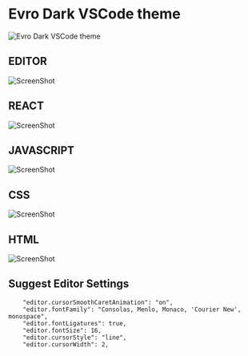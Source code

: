 # Evro Dark VSCode theme

![Evro Dark VSCode theme](https://cdn.jsdelivr.net/gh/EvroHQ/EvroDark@master/screenshots/banner.png)

## EDITOR
![ScreenShot](https://cdn.jsdelivr.net/gh/EvroHQ/EvroDark@master/screenshots/Editor.png)

## REACT

![ScreenShot](https://cdn.jsdelivr.net/gh/EvroHQ/EvroDark@master/screenshots/reactjs.png)

## JAVASCRIPT

![ScreenShot](https://cdn.jsdelivr.net/gh/EvroHQ/EvroDark@master/screenshots/javascript.png)

## CSS

![ScreenShot](https://cdn.jsdelivr.net/gh/EvroHQ/EvroDark@master/screenshots/css.png)

## HTML

![ScreenShot](https://cdn.jsdelivr.net/gh/EvroHQ/EvroDark@master/screenshots/html.png)

## Suggest Editor Settings
```
    "editor.cursorSmoothCaretAnimation": "on",
    "editor.fontFamily": "Consolas, Menlo, Monaco, 'Courier New', monospace",
    "editor.fontLigatures": true,
    "editor.fontSize": 16,
    "editor.cursorStyle": "line",
    "editor.cursorWidth": 2,
```